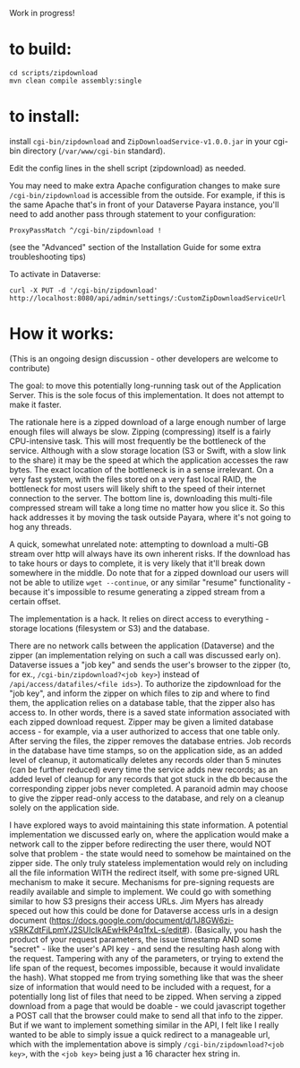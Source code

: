 Work in progress!

to build:
=========

```
cd scripts/zipdownload
mvn clean compile assembly:single
```

to install:
===========

install `cgi-bin/zipdownload` and `ZipDownloadService-v1.0.0.jar` in your cgi-bin directory (`/var/www/cgi-bin` standard). 

Edit the config lines in the shell script (zipdownload) as needed. 

You may need to make extra Apache configuration changes to make sure `/cgi-bin/zipdownload` is accessible from the outside. 
For example, if this is the same Apache that's in front of your Dataverse Payara instance, you'll need to add another pass through statement to your configuration: 

```ProxyPassMatch ^/cgi-bin/zipdownload !```

(see the "Advanced" section of the Installation Guide for some extra troubleshooting tips)

To activate in Dataverse: 

```
curl -X PUT -d '/cgi-bin/zipdownload' http://localhost:8080/api/admin/settings/:CustomZipDownloadServiceUrl
```

How it works:
=============

(This is an ongoing design discussion - other developers are welcome to contribute)

The goal: to move this potentially long-running task out of the
Application Server. This is the sole focus of this implementation. It
does not attempt to make it faster.

The rationale here is a zipped download of a large enough number of
large enough files will always be slow. Zipping (compressing) itself
is a fairly CPU-intensive task. This will most frequently be the
bottleneck of the service. Although with a slow storage location (S3
or Swift, with a slow link to the share) it may be the speed at which
the application accesses the raw bytes. The exact location of the
bottleneck is in a sense irrelevant. On a very fast system, with the
files stored on a very fast local RAID, the bottleneck for most users
will likely shift to the speed of their internet connection to the
server. The bottom line is, downloading this multi-file compressed
stream will take a long time no matter how you slice it. So this hack
addresses it by moving the task outside Payara, where it's not going
to hog any threads. 

A quick, somewhat unrelated note: attempting to download a multi-GB
stream over http will always have its own inherent risks. If the
download has to take hours or days to complete, it is very likely that
it'll break down somewhere in the middle. Do note that for a zipped
download our users will not be able to utilize `wget --continue`, or
any similar "resume" functionality - because it's impossible to resume
generating a zipped stream from a certain offset.

The implementation is a hack. It relies on direct access to everything - storage locations (filesystem or S3) and the database.

There are no network calls between the application (Dataverse) and the zipper (an
implementation relying on such a call was discussed early
on). Dataverse issues a "job key" and sends the user's browser to the
zipper (to, for ex., ```/cgi-bin/zipdownload?<job key>```) instead of
```/api/access/datafiles/<file ids>```). To authorize the zipdownload for
the "job key", and inform the zipper on which files to zip and where
to find them, the application relies on a database table, that the
zipper also has access to. In other words, there is a saved state
information associated with each zipped download request. Zipper may
be given a limited database access - for example, via a user
authorized to access that one table only. After serving the files, the
zipper removes the database entries. Job records in the database have
time stamps, so on the application side, as an added level of cleanup,
it automatically deletes any records older than 5 minutes (can be
further reduced) every time the service adds new records; as an added
level of cleanup for any records that got stuck in the db because the
corresponding zipper jobs never completed. A paranoid admin may choose
to give the zipper read-only access to the database, and rely on a
cleanup solely on the application side.

I have explored ways to avoid maintaining this state information. A
potential implementation we discussed early on, where the application
would make a network call to the zipper before redirecting the user
there, would NOT solve that problem - the state would need to somehow
be maintained on the zipper side. The only truly stateless
implementation would rely on including all the file information WITH
the redirect itself, with some pre-signed URL mechanism to make it
secure. Mechanisms for pre-signing requests are readily available and
simple to implement. We could go with something similar to how S3
presigns their access URLs. Jim Myers has already speced out how this
could be done for Dataverse access urls in a design document
(https://docs.google.com/document/d/1J8GW6zi-vSRKZdtFjLpmYJ2SUIcIkAEwHkP4q1fxL-s/edit#). (Basically,
you hash the product of your request parameters, the issue timestamp
AND some "secret" - like the user's API key - and send the resulting
hash along with the request. Tampering with any of the parameters, or
trying to extend the life span of the request, becomes impossible,
because it would invalidate the hash). What stopped me from trying
something like that was the sheer size of information that would need
to be included with a request, for a potentially long list of files
that need to be zipped. When serving a zipped download from a page
that would be doable - we could javascript together a POST call that
the browser could make to send all that info to the zipper. But if we
want to implement something similar in the API, I felt like I really
wanted to be able to simply issue a quick redirect to a manageable url, which with the implementation above is simply
```/cgi-bin/zipdownload?<job key>```, with the ```<job key>``` being just a 16
character hex string in.

